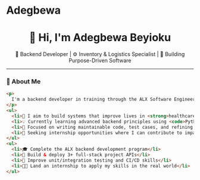 # Adegbewa
<h1 align="center">👋 Hi, I'm Adegbewa Beyioku</h1>
<p align="center">🚀 Backend Developer | ⚙️ Inventory & Logistics Specialist | 🌿 Building Purpose-Driven Software</p>

---

### 🌟 About Me

```html
<p>
  I'm a backend developer in training through the ALX Software Engineering Program, with a unique background in supply chain and inventory management. My passion lies in solving real-world problems through clean, scalable code.
</p>
<ul>
  <li>🎯 I aim to build systems that improve lives in <strong>healthcare</strong>, <strong>nutrition</strong>, and <strong>inventory operations</strong>.</li>
  <li>💡 Currently learning advanced backend principles using <code>Python</code>, <code>JavaScript</code>, and <code>PHP</code>.</li>
  <li>🧪 Focused on writing maintainable code, test cases, and refining my debugging process.</li>
  <li>💼 Seeking internship opportunities where I can contribute to impactful software and grow with a team.</li>
</ul>
<ul>
  <li>🎓 Complete the ALX backend development program</li>
  <li>📁 Build & deploy 3+ full-stack project APIs</li>
  <li>🧪 Improve unit/integration testing and CI/CD skills</li>
  <li>👨‍💻 Land an internship to apply my skills in the real world</li>
</ul>
